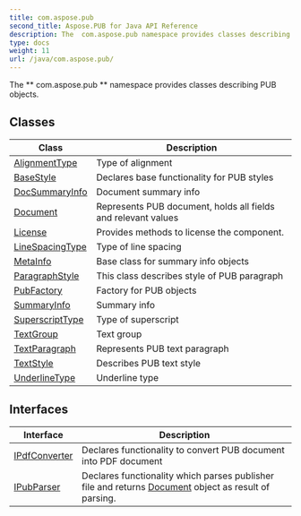 ```yaml
---
title: com.aspose.pub
second_title: Aspose.PUB for Java API Reference
description: The  com.aspose.pub namespace provides classes describing PUB objects.
type: docs
weight: 11
url: /java/com.aspose.pub/
---
```


The  ** com.aspose.pub ** namespace provides classes describing PUB objects.


## Classes

| Class | Description |
| --- | --- |
| [AlignmentType](../com.aspose.pub/alignmenttype) | Type of alignment |
| [BaseStyle](../com.aspose.pub/basestyle) | Declares base functionality for PUB styles |
| [DocSummaryInfo](../com.aspose.pub/docsummaryinfo) | Document summary info |
| [Document](../com.aspose.pub/document) | Represents PUB document, holds all fields and relevant values |
| [License](../com.aspose.pub/license) | Provides methods to license the component. |
| [LineSpacingType](../com.aspose.pub/linespacingtype) | Type of line spacing |
| [MetaInfo](../com.aspose.pub/metainfo) | Base class for summary info objects |
| [ParagraphStyle](../com.aspose.pub/paragraphstyle) | This class describes style of PUB paragraph |
| [PubFactory](../com.aspose.pub/pubfactory) | Factory for PUB objects |
| [SummaryInfo](../com.aspose.pub/summaryinfo) | Summary info |
| [SuperscriptType](../com.aspose.pub/superscripttype) | Type of superscript |
| [TextGroup](../com.aspose.pub/textgroup) | Text group |
| [TextParagraph](../com.aspose.pub/textparagraph) | Represents PUB text paragraph |
| [TextStyle](../com.aspose.pub/textstyle) | Describes PUB text style |
| [UnderlineType](../com.aspose.pub/underlinetype) | Underline type |

## Interfaces

| Interface | Description |
| --- | --- |
| [IPdfConverter](../com.aspose.pub/ipdfconverter) | Declares functionality to convert PUB document into PDF document |
| [IPubParser](../com.aspose.pub/ipubparser) | Declares functionality which parses publisher file and returns [Document](../com.aspose.pub/document) object as result of parsing. |

